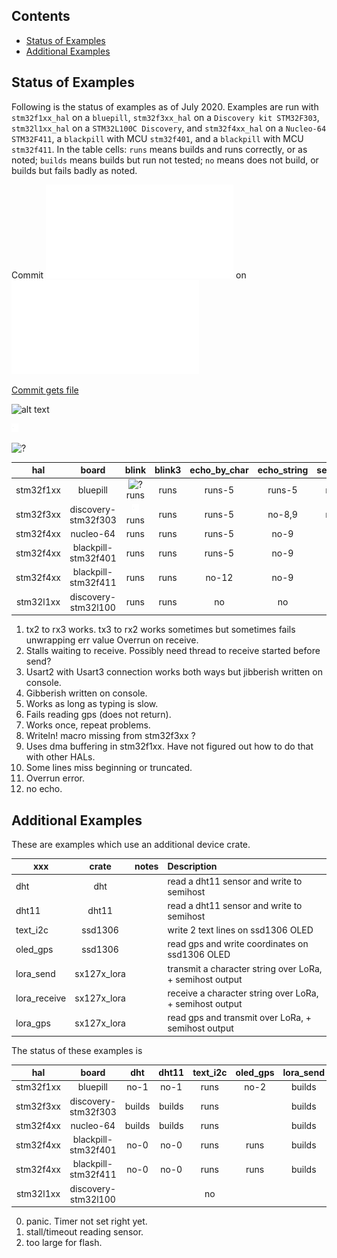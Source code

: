 
##  Contents
- [Status of Examples](#status-of-examples)
- [Additional Examples](#additional-examples)


## Status of Examples

Following is the status of examples as of July 2020. Examples are run with `stm32f1xx_hal` on a `bluepill`,
`stm32f3xx_hal` on a `Discovery kit STM32F303`, `stm32l1xx_hal` on a `STM32L100C Discovery`, 
and `stm32f4xx_hal` on a `Nucleo-64 STM32F411`, a `blackpill` with MCU `stm32f401`, 
and a `blackpill` with MCU `stm32f411`.
In the table cells: 
`runs` means builds and runs correctly, or as noted; `builds` means builds but run not tested; 
`no` means does not build, or builds but fails badly as noted. 

Commit <embed src=examplesStatus/bluepill/COMMIT> on <embed src=examplesStatus/bluepill/DATE.STAMP> 

[Commit gets file ](examplesStatus/bluepill/COMMIT)


![alt text](examplesStatus/bluepill/blink.png)

![alt text](checkMark.png)

![?](examplesStatus/bluepill/blink.png)


|    hal    |         board        | blink | blink3 | echo_by_char | echo_string | serial_char | serial_string | gps_rw_by_char | gps_rw |   temperature  |
|:---------:|:--------------------:|:-----:|:------:|:------------:|:-----------:|:-----------:|:-------------:|:--------------:|:------:|:--------------:|
| stm32f1xx | bluepill             |![?](examplesStatus/bluepill/blink.png) runs | runs   |    runs-5    |   runs-5    |    runs-1   |     no-2      |     runs       |  runs  |     runs       |      
| stm32f3xx | discovery-stm32f303  |![?](checkMark.png) runs  | runs   |    runs-5    |   no-8,9    |    runs-1   |     no-9      |     runs       | runs-10|                |
| stm32f4xx | nucleo-64 	   | runs  | runs   |    runs-5    |    no-9     |     no-2    |     no-9      |     no-6       |  no-6  |                |
| stm32f4xx | blackpill-stm32f401  | runs  | runs   |    runs-5    |    no-9     |     runs    |     no-9      |    runs-10     | runs-10|                |
| stm32f4xx | blackpill-stm32f411  | runs  | runs   |    no-12     |    no-9     |     runs    |     no-9      |     runs       |  runs  |                |
| stm32l1xx | discovery-stm32l100  | runs  | runs   |      no      |     no      |      no     |      no       |      no        |   no   |                |


1.  tx2 to rx3 works. tx3 to rx2 works sometimes but sometimes fails unwrapping err value Overrun on receive.
2.  Stalls waiting to receive. Possibly need thread to receive started before send?
3.  Usart2 with Usart3 connection works both ways but jibberish written on console.
4.  Gibberish written on console.
5.  Works as long as typing is slow.
6.  Fails reading gps (does not return). 
7.  Works once, repeat problems.
8.  Writeln! macro missing from stm32f3xx ?
9.  Uses dma buffering in stm32f1xx. Have not figured out how to do that with other HALs.
10. Some lines miss beginning or truncated.
11. Overrun error.
12. no echo.

## Additional Examples

These are examples which use an additional device crate.

| xxx          |    crate    | notes |   Description                                              |
| ------------ |:-----------:|:-----:|:---------------------------------------------------------- |
| dht          | dht         |       | read a dht11 sensor and write to semihost                  |
| dht11        | dht11       |       | read a dht11 sensor and write to semihost                  |
| text_i2c     | ssd1306     |       | write 2 text lines on ssd1306 OLED                         |
| oled_gps     | ssd1306     |       | read gps and write coordinates on ssd1306 OLED             |
| lora_send    | sx127x_lora |       | transmit a character string over LoRa,  + semihost output  |
| lora_receive | sx127x_lora |       | receive  a character string over LoRa,  + semihost output  |
| lora_gps     | sx127x_lora |       | read gps and transmit over LoRa,  + semihost output        |

The status of these examples is

|    hal    |         board        |  dht  | dht11 | text_i2c | oled_gps | lora_send | lora_receive | lora_gps |
|:---------:|:--------------------:|:-----:|:-----:|:--------:|:--------:|:---------:|:------------:|:--------:|
| stm32f1xx | bluepill             | no-1  | no-1  |   runs   |   no-2   |  builds   |   builds     |  builds  |
| stm32f3xx | discovery-stm32f303  | builds| builds|   runs   |          |  builds   |   builds     |  builds  |
| stm32f4xx | nucleo-64 	   | builds| builds|   runs   |          |  builds   |   builds     |  builds  |
| stm32f4xx | blackpill-stm32f401  | no-0  | no-0  |   runs   |   runs   |  builds   |   builds     |  builds  |
| stm32f4xx | blackpill-stm32f411  | no-0  | no-0  |   runs   |   runs   |  builds   |   builds     |  builds  |
| stm32l1xx | discovery-stm32l100  |       |       |   no     |          |           |              |          |

0. panic. Timer not set right yet.
1. stall/timeout reading sensor.
2. too large for flash.

